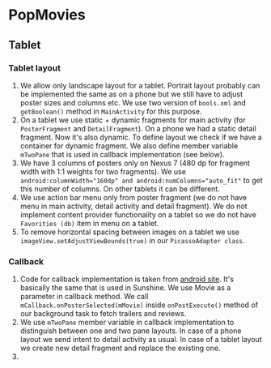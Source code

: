 # PopMovies


## Tablet 
### Tablet layout
1. We allow only landscape layout for a tablet. Portrait layout probably can be implemented the same as on a phone but we still have to adjust poster sizes and columns etc. We use two version of `bools.xml` and `getBoolean()` method in `MainActivity` for this purpose. 
2. On a tablet we use static + dynamic fragments for main activity (for `PosterFragment` and `DetailFragment`). On a phone we had a static detail fragment. Now it's also dynamic. To define layout we check if we have a container for dynamic fragment. We also define member variable `mTwoPane` that is used in callback implementation (see below).
3. We have 3 columns of posters only on Nexus 7 (480 dp for fragment width with 1:1 weights for two fragments). We use `android:columnWidth="160dp" and android:numColumns="auto_fit"` to get this number of columns. On other tablets it can be different.
4. We use action bar menu only from poster fragment (we do not have menu in main activity, detail activity and detail fragment). We do not implement content provider functionality on a tablet so we do not have `Favorities (db)` item in menu on a tablet. 
5. To remove horizontal spacing between images on a tablet we use `imageView.setAdjustViewBounds(true)` in our `PicassoAdapter class`. 

### Callback
1. Code for callback implementation is taken from [android site](http://developer.android.com/training/basics/fragments/communicating.html). It's basically the same that is used in Sunshine. We use Movie as a parameter in callback method. We call `mCallback.onPosterSelected(mMovie)` inside `onPostExecute()` method of our background task to fetch trailers and reviews. 
2. We use `mTwoPane` member variable in callback implementation to distinguish between one and two pane layouts. In case of a phone layout we send intent to detail activity as usual. In case of a tablet layout we create new detail fragment and replace the existing one.
3. 
